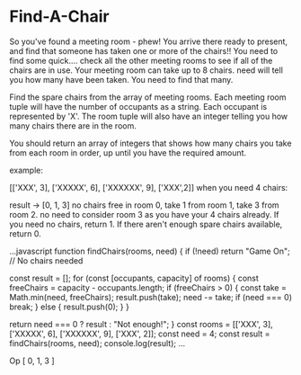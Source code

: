 # Find-A-Chair

So you've found a meeting room - phew! You arrive there ready to present, and find that someone has taken one or more of the chairs!! You need to find some quick.... check all the other meeting rooms to see if all of the chairs are in use. Your meeting room can take up to 8 chairs. need will tell you how many have been taken. You need to find that many.

Find the spare chairs from the array of meeting rooms. Each meeting room tuple will have the number of occupants as a string. Each occupant is represented by 'X'. The room tuple will also have an integer telling you how many chairs there are in the room.

You should return an array of integers that shows how many chairs you take from each room in order, up until you have the required amount.

example:

[['XXX', 3], ['XXXXX', 6], ['XXXXXX', 9], ['XXX',2]] when you need 4 chairs:

result -> [0, 1, 3] 
no chairs free in room 0, take 1 from room 1, take 3 from room 2. no need to consider room 3 as you have your 4 chairs already.
If you need no chairs, return 1. If there aren't enough spare chairs available, return 0.

>>
...javascript
function findChairs(rooms, need) {
  if (!need) return "Game On"; // No chairs needed

  const result = [];
  for (const [occupants, capacity] of rooms) {
    const freeChairs = capacity - occupants.length;
    if (freeChairs > 0) {
      const take = Math.min(need, freeChairs);
      result.push(take);
      need -= take; 
      if (need === 0) 
      break;
    } else {
      result.push(0);
    }
  }

  return need === 0 ? result : "Not enough!"; 
}
const rooms = [['XXX', 3], ['XXXXX', 6], ['XXXXXX', 9], ['XXX', 2]];
const need = 4;
const result = findChairs(rooms, need);
console.log(result); 
...

Op
[ 0, 1, 3 ]
